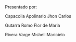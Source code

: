 Presentado por:

Capacoila Apolinario Jhon Carlos

Gutarra Romo Flor de Maria

Rivera Varge Mishell Maricielo
